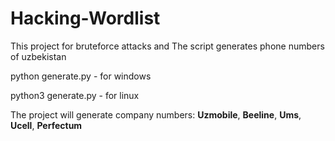 # Hacking-Wordlist
This project for bruteforce attacks and The script generates phone numbers of uzbekistan

python generate.py - for windows

python3 generate.py - for linux


The project will generate company numbers: **Uzmobile**, **Beeline**, **Ums**, **Ucell**, **Perfectum**
